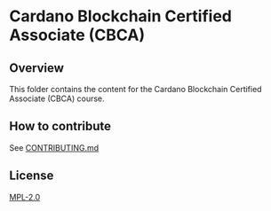 # Cardano Blockchain Certified Associate (CBCA)

## Overview

This folder contains the content for the Cardano Blockchain Certified Associate (CBCA) course. 

## How to contribute

See [CONTRIBUTING.md](./CONTRIBUTING.md)

## License

[MPL-2.0](./LICENSE)








